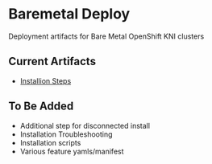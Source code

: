 # Baremetal Deploy

Deployment artifacts for Bare Metal OpenShift KNI clusters

## Current Artifacts
* [Installion Steps](install-steps.md)

## To Be Added
* Additional step for disconnected install
* Installation Troubleshooting
* Installation scripts
* Various feature yamls/manifest




